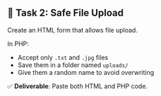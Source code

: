 ## 🧩 Task 2: Safe File Upload

Create an HTML form that allows file upload.

In PHP:
- Accept only `.txt` and `.jpg` files  
- Save them in a folder named `uploads/`  
- Give them a random name to avoid overwriting  

✅ **Deliverable**: Paste both HTML and PHP code.